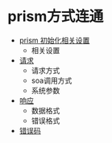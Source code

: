 # prism方式连通

- [prism 初始化相关设置](prism/init.md)
  - 相关设置
- [请求](prism/request.md)
  - 请求方式
  - soa调用方式
  - 系统参数
- [响应](prism/response.md)
  - 数据格式
  - 错误格式
- [错误码](prism/error.md)
